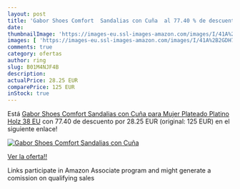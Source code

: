 ```yaml
---
layout: post
title: 'Gabor Shoes Comfort  Sandalias con Cuña  al 77.40 % de descuento'
date: 
thumbnailImage: 'https://images-eu.ssl-images-amazon.com/images/I/41A%2B2GDH74L._SL200_.jpg'
images: [ 'https://images-eu.ssl-images-amazon.com/images/I/41A%2B2GDH74L._SL200_.jpg' ]
comments: true
category: ofertas
author: ring
slug: B01M4NJF4B
description:
actualPrice: 28.25 EUR
comparePrice: 125 EUR
inStock: true
---
```


Está [Gabor Shoes Comfort  Sandalias con Cuña para Mujer  Plateado  Platino Holz   38 EU](https://www.amazon.es/dp/B01M4NJF4B/?tag=tolees-21) con 77.40 de descuento por 28.25 EUR (original: 125 EUR) en el siguiente enlace!

[![Gabor Shoes Comfort  Sandalias con Cuña ](https://images-eu.ssl-images-amazon.com/images/I/41A%2B2GDH74L._SL200_.jpg)](https://www.amazon.es/dp/B01M4NJF4B/?tag=tolees-21)

[Ver la oferta!!](https://www.amazon.es/dp/B01M4NJF4B/?tag=tolees-21)

Links participate in Amazon Associate program and might generate a comission on qualifying sales


